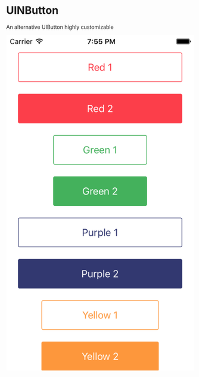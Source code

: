 # UINButton
An alternative UIButton highly customizable

![Image of Yaktocat](https://github.com/AldoOS/Images/blob/master/Simulator%20Screen%20Shot%2014%20ott%202015,%2019.55.59.png?raw=true)
